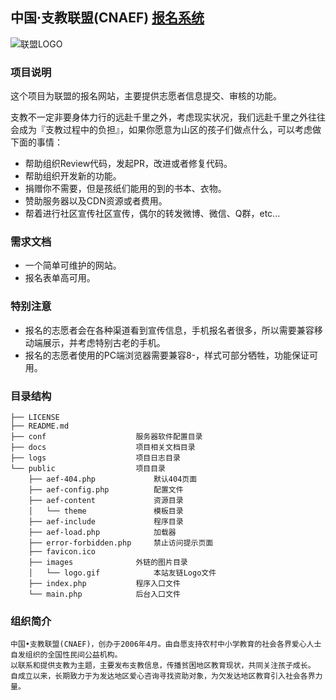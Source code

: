## 中国·支教联盟(CNAEF) [报名系统](http://www.go9999.com)

![联盟LOGO](https://avatars1.githubusercontent.com/u/12692315?v=3&s=300)

### 项目说明

这个项目为联盟的报名网站，主要提供志愿者信息提交、审核的功能。

支教不一定非要身体力行的远赴千里之外，考虑现实状况，我们远赴千里之外往往会成为『支教过程中的负担』，如果你愿意为山区的孩子们做点什么，可以考虑做下面的事情：

- 帮助组织Review代码，发起PR，改进或者修复代码。
- 帮助组织开发新的功能。
- 捐赠你不需要，但是孩纸们能用的到的书本、衣物。
- 赞助服务器以及CDN资源或者费用。
- 帮着进行社区宣传社区宣传，偶尔的转发微博、微信、Q群，etc...

### 需求文档

- 一个简单可维护的网站。
- 报名表单高可用。

### 特别注意

- 报名的志愿者会在各种渠道看到宣传信息，手机报名者很多，所以需要兼容移动端展示，并考虑特别古老的手机。
- 报名的志愿者使用的PC端浏览器需要兼容8-，样式可部分牺牲，功能保证可用。

### 目录结构

```
├── LICENSE
├── README.md
├── conf                    服务器软件配置目录
├── docs                    项目相关文档目录
├── logs                    项目日志目录
└── public                  项目目录
    ├── aef-404.php             默认404页面
    ├── aef-config.php          配置文件
    ├── aef-content             资源目录
    │   └── theme               模板目录
    ├── aef-include             程序目录
    ├── aef-load.php            加载器
    ├── error-forbidden.php     禁止访问提示页面
    ├── favicon.ico
    ├── images              外链的图片目录
    │   └── logo.gif            本站友链Logo文件
    ├── index.php           程序入口文件
    └── main.php            后台入口文件
```


### 组织简介

    中国•支教联盟(CNAEF)，创办于2006年4月。由自愿支持农村中小学教育的社会各界爱心人士自发组织的全国性民间公益机构。
    以联系和提供支教为主题，主要发布支教信息，传播贫困地区教育现状，共同关注孩子成长。
    自成立以来，长期致力于为发达地区爱心咨询寻找资助对象，为欠发达地区教育引入社会各界力量。
